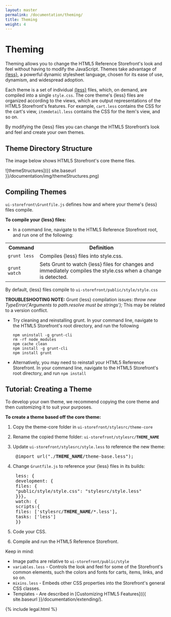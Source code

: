 ```yaml
---
layout: master
permalink: /documentation/theming/
title: Theming
weight: 4
---
```

Theming
====================
Theming allows you to change the HTML5 Reference Storefront's look and feel without having to modify the JavaScript.
Themes take advantage of [{less}](http://lesscss.org/), a powerful dynamic stylesheet language, chosen for its ease of use, dynamism, and widespread adoption.

Each theme is a set of individual [{less}](http://lesscss.org/) files, which, on demand, are compiled into a single `style.css`.
The core theme's {less} files are organized according to the views, which are output representations of the HTML5 Storefront's features.
For example, `cart.less` contains the CSS for the cart's view, `itemdetail.less` contains the CSS for the item's view, and so on.

By modifying the {less} files you can change the HTML5 Storefront’s look and feel and create your own themes.


Theme Directory Structure
-----------------
The image below shows HTML5 Storefront's core theme files.

![themeStructures]({{ site.baseurl  }}/documentation/img/themeStructures.png)

Compiling Themes
-----------------
`ui-storefront\Gruntfile.js` defines how and where your theme's {less} files compile.

**To compile your {less} files:**

* In a command line, navigate to the HTML5 Reference Storefront root, and run one of the following:

<table>
<tbody>
  <tr align="center">
    <th align="center" valign="middle">Command</th>
    <th align="center" valign="middle">Definition</th>
  </tr>
  <tr>
    <td><code>grunt less</code></td>
    <td>Compiles {less} files into style.css.</td>
  </tr>
  <tr>
    <td><code>grunt watch</code></td>
    <td>Sets Grunt to watch {less} files for changes and immediately compiles the style.css when a change is detected.</td>
  </tr>
</tbody>
</table>

By default, {less} files compile to `ui-storefront/public/style/style.css`

**TROUBLESHOOTING NOTE:** Grunt {less} compilation issues: *throw new TypeError('Arguments to path.resolve must be strings');*
This may be related to a version conflict.   

* Try cleaning and reinstalling grunt. In your command line, navigate to the HTML5 Storefront's root directory, and run the following

      npm uninstall -g grunt-cli
      rm -rf node_modules
      npm cache clean
      npm install -g grunt-cli
      npm install grunt

* Alternatively, you may need to reinstall your HTML5 Reference Storefront. In your command line, navigate to the HTML5 Storefront's root directory, and run
`npm install`

## <a name="tutorialTheme"> </a>Tutorial: Creating a Theme
To develop your own theme, we recommend copying the core theme and then customizing it to suit your purposes.

**To create a theme based off the core theme:**

1. Copy the theme-core folder in `ui-storefront/stylesrc/theme-core`

2. Rename the copied theme folder: <code>ui-storefront/stylesrc/<b>THEME_NAME</b></code>

3. Update `ui-storefront/stylesrc/style.less` to reference the new theme:

    <pre> @import url("./<b>THEME_NAME</b>/theme-base.less");</pre>

4. Change `Gruntfile.js` to reference your {less} files in its builds:

    <pre>
    less: {
    development: {
    files: {
    "public/style/style.css": "stylesrc/style.less"
    }}},
    watch: {
    scripts:{
    files: ['stylesrc/<b>THEME_NAME</b>/*.less'],
    tasks: ['less']
    }}</pre>

5. Code your CSS.
6. Compile and run the HTML5 Reference Storefront.

Keep in mind:

* Image paths are relative to `ui-storefront/public/style`
* `variables.less` - Controls the look and feel for some of the Storefront's common elements, such the colors and fonts for carts, items, links, and so on.
* `mixins.less` - Embeds other CSS properties into the Storefront's general CSS classes.
* Templates - Are described in [Customizing HTML5 Features]({{ site.baseurl  }}/documentation/extending/).

{% include legal.html %}